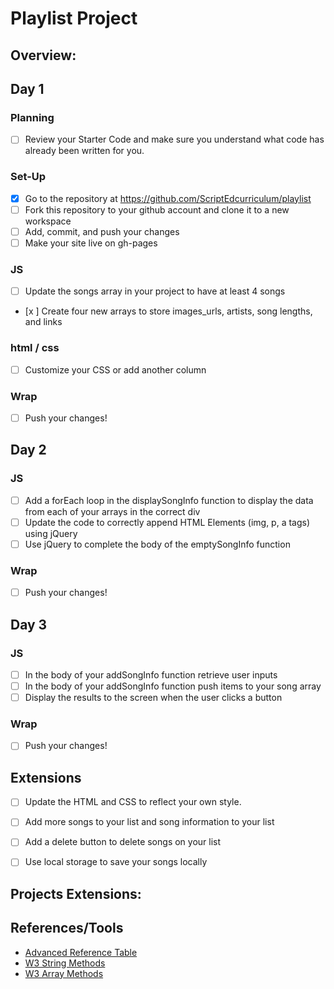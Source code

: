 # Playlist Project

## Overview: 

## Day 1
### Planning
- [ ] Review your Starter Code and make sure you understand what code has already been written for you.
### Set-Up
- [x] Go to the repository at https://github.com/ScriptEdcurriculum/playlist
- [ ] Fork this repository to your github account and clone it to a new workspace
- [ ] Add, commit, and push your changes
- [ ] Make your site live on gh-pages

### JS
- [ ] Update the songs array in your project to have at least 4 songs
- [x ] Create four new arrays to store images_urls, artists, song lengths, and links
### html / css
- [ ] Customize your CSS or add another column

### Wrap
- [ ] Push your changes!

## Day 2
### JS
- [ ] Add a forEach loop in the displaySongInfo function to display the data from each of your arrays in the correct div
- [ ] Update the code to correctly append HTML Elements (img, p, a tags) using jQuery
- [ ] Use jQuery to complete the body of the emptySongInfo function
### Wrap
- [ ] Push your changes!


## Day 3
### JS
- [ ] In the body of your addSongInfo function retrieve user inputs
- [ ] In the body of your addSongInfo function push items to your song array
- [ ] Display the results to the screen when the user clicks a button

### Wrap
- [ ] Push your changes!

## Extensions
- [ ] Update the HTML and CSS to reflect your own style.
- [ ] Add more songs to your list and song information to your list
- [ ] Add a delete button to delete songs on your list
- [ ] Use local storage to save your songs locally



## Projects Extensions:

## References/Tools
* [Advanced Reference Table]()
* [W3 String Methods](https://www.w3schools.com/js/js_string_methods.asp)
* [W3 Array Methods](https://www.w3schools.com/js/js_array_methods.asp)
